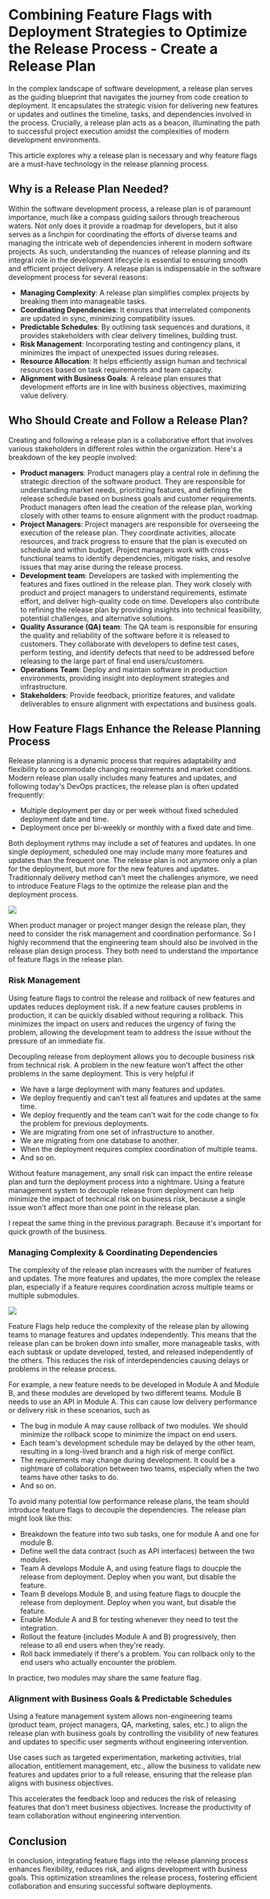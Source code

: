 # Combining Feature Flags with Deployment Strategies to Optimize the Release Process - Create a Release Plan


In the complex landscape of software development, a release plan serves as the guiding blueprint that navigates the journey from code creation to deployment. It encapsulates the strategic vision for delivering new features or updates and outlines the timeline, tasks, and dependencies involved in the process. Crucially, a release plan acts as a beacon, illuminating the path to successful project execution amidst the complexities of modern development environments.

This article explores why a release plan is necessary and why feature flags are a must-have technology in the release planning process.

## Why is a Release Plan Needed?

Within the software development process, a release plan is of paramount importance, much like a compass guiding sailors through treacherous waters. Not only does it provide a roadmap for developers, but it also serves as a linchpin for coordinating the efforts of diverse teams and managing the intricate web of dependencies inherent in modern software projects. As such, understanding the nuances of release planning and its integral role in the development lifecycle is essential to ensuring smooth and efficient project delivery. A release plan is indispensable in the software development process for several reasons:

- **Managing Complexity**: A release plan simplifies complex projects by breaking them into manageable tasks.
- **Coordinating Dependencies**: It ensures that interrelated components are updated in sync, minimizing compatibility issues.
- **Predictable Schedules**: By outlining task sequences and durations, it provides stakeholders with clear delivery timelines, building trust.
- **Risk Management**: Incorporating testing and contingency plans, it minimizes the impact of unexpected issues during releases.
- **Resource Allocation**: It helps efficiently assign human and technical resources based on task requirements and team capacity.
- **Alignment with Business Goals**: A release plan ensures that development efforts are in line with business objectives, maximizing value delivery.

## Who Should Create and Follow a Release Plan?

Creating and following a release plan is a collaborative effort that involves various stakeholders in different roles within the organization. Here's a breakdown of the key people involved:

- **Product managers**: Product managers play a central role in defining the strategic direction of the software product. They are responsible for understanding market needs, prioritizing features, and defining the release schedule based on business goals and customer requirements. Product managers often lead the creation of the release plan, working closely with other teams to ensure alignment with the product roadmap.
- **Project Managers**: Project managers are responsible for overseeing the execution of the release plan. They coordinate activities, allocate resources, and track progress to ensure that the plan is executed on schedule and within budget. Project managers work with cross-functional teams to identify dependencies, mitigate risks, and resolve issues that may arise during the release process.
- **Development team**: Developers are tasked with implementing the features and fixes outlined in the release plan. They work closely with product and project managers to understand requirements, estimate effort, and deliver high-quality code on time. Developers also contribute to refining the release plan by providing insights into technical feasibility, potential challenges, and alternative solutions.
- **Quality Assurance (QA) team**: The QA team is responsible for ensuring the quality and reliability of the software before it is released to customers. They collaborate with developers to define test cases, perform testing, and identify defects that need to be addressed before releasing to the large part of final end users/customers.
- **Operations Team**: Deploy and maintain software in production environments, providing insight into deployment strategies and infrastructure.
- **Stakeholders**: Provide feedback, prioritize features, and validate deliverables to ensure alignment with expectations and business goals.

## How Feature Flags Enhance the Release Planning Process

Release planning is a dynamic process that requires adaptability and flexibility to accommodate changing requirements and market conditions. Modern release plan usally includes many features and updates, and following today's DevOps practices, the release plan is often updated frequently:

- Multiple deployment per day or per week without fixed scheduled deployment date and time. 
- Deployment once per bi-weekly or monthly with a fixed date and time. 

Both deployment rythms may include a set of features and updates. In one single deployment, scheduled one may include many more features and updates than the frequent one. The release plan is not anymore only a plan for the deployment, but more for the new features and updates. Traditionnaly delivery method can't meet the challenges anymore, we need to introduce Feature Flags to the optimize the release plan and the deployment process.

![](../continuous-delivery-practice/assets/optimize-release-process/create-release-plan/set-of-new-feature-n-update.png)

When product manager or project manger design the release plan, they need to consider the risk management and coordination performance. So I highly recommend that the engineering team should also be involved in the release plan design process. They both need to understand the importance of feature flags in the release plan.

### Risk Management

Using feature flags to control the release and rollback of new features and updates reduces deployment risk. If a new feature causes problems in production, it can be quickly disabled without requiring a rollback. This minimizes the impact on users and reduces the urgency of fixing the problem, allowing the development team to address the issue without the pressure of an immediate fix.

Decoupling release from deployment allows you to decouple business risk from technical risk. A problem in the new feature won't affect the other problems in the same deployment. This is very helpful if

- We have a large deployment with many features and updates.
- We deploy frequently and can't test all features and updates at the same time.
- We deploy frequently and the team can't wait for the code change to fix the problem for previous deployments.
- We are migrating from one set of infrastructure to another.
- We are migrating from one database to another.
- When the deployment requires complex coordination of multiple teams.
- And so on.

Without feature management, any small risk can impact the entire release plan and turn the deployment process into a nightmare. Using a feature management system to decouple release from deployment can help minimize the impact of technical risk on business risk, because a single issue won't affect more than one point in the release plan.

I repeat the same thing in the previous paragraph. Because it's important for quick growth of the business.

### Managing Complexity & Coordinating Dependencies

The complexity of the release plan increases with the number of features and updates. The more features and updates, the more complex the release plan, especially if a feature requires coordination across multiple teams or multiple submodules. 

![](../continuous-delivery-practice/assets/optimize-release-process/create-release-plan/complexity-management.png)

Feature Flags help reduce the complexity of the release plan by allowing teams to manage features and updates independently. This means that the release plan can be broken down into smaller, more manageable tasks, with each subtask or update developed, tested, and released independently of the others. This reduces the risk of interdependencies causing delays or problems in the release process.

For example, a new feature needs to be developed in Module A and Module B, and these modules are developed by two different teams. Module B needs to use an API in Module A. This can cause low delivery performance or delivery risk in these scenarios, such as

- The bug in module A may cause rollback of two modules. We should minimize the rollback scope to minimize the impact on end users.
- Each team's development schedule may be delayed by the other team, resulting in a long-lived branch and a high risk of merge conflict.
- The requirements may change during development. It could be a nightmare of collaboration between two teams, especially when the two teams have other tasks to do.
- And so on.


To avoid many potential low performance release plans, the team should introduce feature flags to decouple the dependencies. The release plan might look like this:

- Breakdown the feature into two sub tasks, one for module A and one for module B.
- Define well the data contract (such as API interfaces) between the two modules.
- Team A develops Module A, and using feature flags to doucple the release from deployment. Deploy when you want, but disable the feature.
- Team B develops Module B, and using feature flags to doucple the release from deployment. Deploy when you want, but disable the feature.
- Enable Module A and B for testing whenever they need to test the integration.
- Rollout the feature (includes Module A and B) progressively, then release to all end users when they're ready.
- Roll back immediately if there's a problem. You can rollback only to the end users who actually encounter the problem.

In practice, two modules may share the same feature flag. 

### Alignment with Business Goals & Predictable Schedules

Using a feature management system allows non-engineering teams (product team, project managers, QA, marketing, sales, etc.) to align the release plan with business goals by controlling the visibility of new features and updates to specific user segments without engineering intervention.

Use cases such as targeted experimentation, marketing activities, trial allocation, entitlement management, etc., allow the business to validate new features and updates prior to a full release, ensuring that the release plan aligns with business objectives.

This accelerates the feedback loop and reduces the risk of releasing features that don't meet business objectives. Increase the productivity of team collaboration without engineering intervention.

## Conclusion

In conclusion, integrating feature flags into the release planning process enhances flexibility, reduces risk, and aligns development with business goals. This optimization streamlines the release process, fostering efficient collaboration and ensuring successful software deployments.